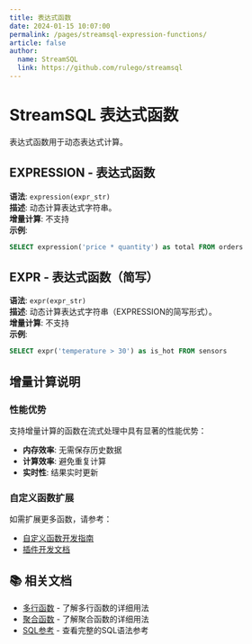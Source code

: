 ```yaml
---
title: 表达式函数
date: 2024-01-15 10:07:00
permalink: /pages/streamsql-expression-functions/
article: false
author: 
  name: StreamSQL
  link: https://github.com/rulego/streamsql
---
```


# StreamSQL 表达式函数

表达式函数用于动态表达式计算。

## EXPRESSION - 表达式函数
**语法**: `expression(expr_str)`  
**描述**: 动态计算表达式字符串。  
**增量计算**: 不支持  
**示例**:
```sql
SELECT expression('price * quantity') as total FROM orders
```

## EXPR - 表达式函数（简写）
**语法**: `expr(expr_str)`  
**描述**: 动态计算表达式字符串（EXPRESSION的简写形式）。  
**增量计算**: 不支持  
**示例**:
```sql
SELECT expr('temperature > 30') as is_hot FROM sensors
```

## 增量计算说明

### 性能优势
支持增量计算的函数在流式处理中具有显著的性能优势：
- **内存效率**: 无需保存历史数据
- **计算效率**: 避免重复计算
- **实时性**: 结果实时更新

### 自定义函数扩展
如需扩展更多函数，请参考：
- [自定义函数开发指南](/pages/streamsql-custom-functions/)
- [插件开发文档](/pages/streamsql-plugins/)

## 📚 相关文档

- [多行函数](/pages/streamsql-multirow-functions/) - 了解多行函数的详细用法
- [聚合函数](/pages/streamsql-aggregate-functions/) - 了解聚合函数的详细用法
- [SQL参考](/pages/streamsql-sql/) - 查看完整的SQL语法参考